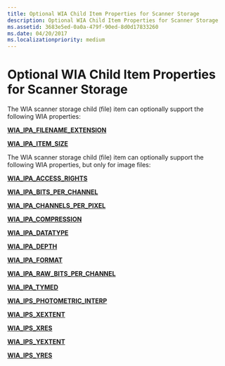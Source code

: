 ```yaml
---
title: Optional WIA Child Item Properties for Scanner Storage
description: Optional WIA Child Item Properties for Scanner Storage
ms.assetid: 3683e5ed-0a0a-479f-90ed-8d0d17833260
ms.date: 04/20/2017
ms.localizationpriority: medium
---
```


# Optional WIA Child Item Properties for Scanner Storage


The WIA scanner storage child (file) item can optionally support the following WIA properties:

[**WIA\_IPA\_FILENAME\_EXTENSION**](https://docs.microsoft.com/windows-hardware/drivers/image/wia-ipa-filename-extension)

[**WIA\_IPA\_ITEM\_SIZE**](https://docs.microsoft.com/windows-hardware/drivers/image/wia-ipa-item-size)

The WIA scanner storage child (file) item can optionally support the following WIA properties, but only for image files:

[**WIA\_IPA\_ACCESS\_RIGHTS**](https://docs.microsoft.com/windows-hardware/drivers/image/wia-ipa-access-rights)

[**WIA\_IPA\_BITS\_PER\_CHANNEL**](https://docs.microsoft.com/windows-hardware/drivers/image/wia-ipa-bits-per-channel)

[**WIA\_IPA\_CHANNELS\_PER\_PIXEL**](https://docs.microsoft.com/windows-hardware/drivers/image/wia-ipa-channels-per-pixel)

[**WIA\_IPA\_COMPRESSION**](https://docs.microsoft.com/windows-hardware/drivers/image/wia-ipa-compression)

[**WIA\_IPA\_DATATYPE**](https://docs.microsoft.com/windows-hardware/drivers/image/wia-ipa-datatype)

[**WIA\_IPA\_DEPTH**](https://docs.microsoft.com/windows-hardware/drivers/image/wia-ipa-depth)

[**WIA\_IPA\_FORMAT**](https://docs.microsoft.com/windows-hardware/drivers/image/wia-ipa-format)

[**WIA\_IPA\_RAW\_BITS\_PER\_CHANNEL**](https://docs.microsoft.com/windows-hardware/drivers/image/wia-ipa-raw-bits-per-channel)

[**WIA\_IPA\_TYMED**](https://docs.microsoft.com/windows-hardware/drivers/image/wia-ipa-tymed)

[**WIA\_IPS\_PHOTOMETRIC\_INTERP**](https://docs.microsoft.com/windows-hardware/drivers/image/wia-ips-photometric-interp)

[**WIA\_IPS\_XEXTENT**](https://docs.microsoft.com/windows-hardware/drivers/image/wia-ips-xextent)

[**WIA\_IPS\_XRES**](https://docs.microsoft.com/windows-hardware/drivers/image/wia-ips-xres)

[**WIA\_IPS\_YEXTENT**](https://docs.microsoft.com/windows-hardware/drivers/image/wia-ips-yextent)

[**WIA\_IPS\_YRES**](https://docs.microsoft.com/windows-hardware/drivers/image/wia-ips-yres)

 

 




